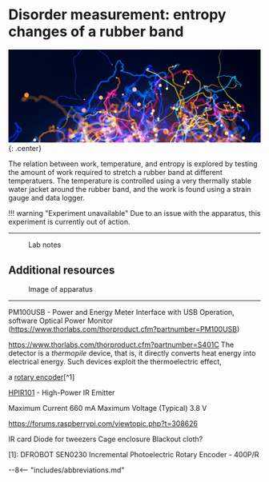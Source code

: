# Disorder measurement: entropy changes of a rubber band

![](entropy/header.jpg){: .center}

The relation between work, temperature, and entropy is explored by testing the amount of work required to stretch a rubber band at different temperatuers. The temperature is controlled using a very thermally stable water jacket around the rubber band, and the work is found using a strain gauge and data logger.

!!! warning "Experiment unavailable"
    Due to an issue with the apparatus, this experiment is currently out of action.

---

<figure markdown>
<a href = 'Legacy\Entropy_notes.pdf'> <i class="fas fa-file-pdf fa-3x"></i> </a>
    <figcaption>Lab notes
    </figcaption>
</figure>

## Additional resources

<figure markdown>
<a href = 'Legacy\Entropy_image.pdf'> <i class="fas fa-image fa-3x"></i> </a>
    <figcaption>Image of apparatus
    </figcaption>
</figure>


---

PM100USB - Power and Energy Meter Interface with USB Operation, software Optical Power Monitor (https://www.thorlabs.com/thorproduct.cfm?partnumber=PM100USB)

https://www.thorlabs.com/thorproduct.cfm?partnumber=S401C
The detector is a _thermopile_ device, that is, it directly converts heat energy into electrical energy. Such devices exploit the thermoelectric effect,

a [rotary encoder](https://wiki.dfrobot.com/Incremental_Photoelectric_Rotary_Encoder_-_400P_R_SKU__SEN0230)[^1]

[HPIR101](https://www.thorlabschina.cn/thorproduct.cfm?partnumber=HPIR101) - High-Power IR Emitter

Maximum Current 660 mA
Maximum Voltage (Typical) 3.8 V

https://forums.raspberrypi.com/viewtopic.php?t=308626

IR card
Diode for tweezers
Cage enclosure
Blackout cloth?

[1]: DFROBOT SEN0230 Incremental Photoelectric Rotary Encoder - 400P/R

--8<-- "includes/abbreviations.md"
